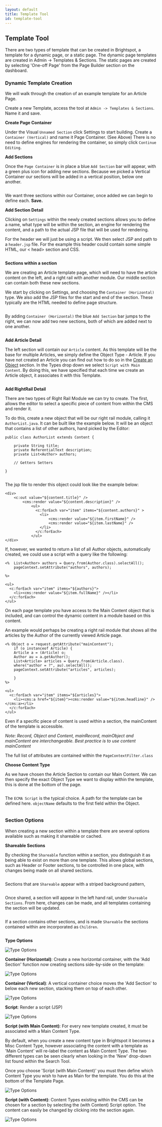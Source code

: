 ```yaml
---
layout: default
title: Template Tool
id: template-tool
---
```


## Template Tool

There are two types of template that can be created in Brightspot, a template for a dynamic page, or a static page. The dynamic page templates are created in Admin -> Templates & Sections. The static pages are created by selecting 'One-off Page' from the Page Builder section on the dashboard.


### Dynamic Template Creation

We will walk through the creation of an example template for an Article Page.

Create a new Template, access the tool at `Admin -> Templates & Sections`.  Name it and save.

**Create Page Container**
<a href="#"><img src="http://docs.brightspot.s3.amazonaws.com/template-container-detail.png" alt="" /></a>

Under the Visual `Unnamed Section` click Settings to start building. Create a `Container (Vertical)` and name it Page Container. (See Above) There is no need to define engines for rendering the container, so simply click `Continue Editing`.

**Add Sections**

Once the `Page Container` is in place a blue `Add Section` bar will appear, with a green plus icon for adding new sections. Because we picked a Vertical Container our sections will be added in a vertical position, below one another.

<a href="#"><img src="http://docs.brightspot.s3.amazonaws.com/template-three-sections.png" alt="" /></a>

We want three sections within our Container, once added we can begin to define each. **Save.**

**Add Section Detail**

Clicking on `Settings` within the newly created sections allows you to define a name, what type will be within the section, an engine for rendering the content, and a path to the actual JSP file that will be used for rendering.

For the header we will just be using a script. We then select JSP and path to a `header.jsp` file. For the example this header could contain some simple HTML, our < head> section and CSS.

<a href="#"><img src="http://docs.brightspot.s3.amazonaws.com/template-header-detail.png" alt="" /></a>

**Sections within a section**

We are creating an Article template page, which will need to have the article content on the left, and a right rail with another module. Our middle section can contain both these new sections.

We start by clicking on Settings, and choosing the `Container (Horizontal)` type. We also add the JSP files for the start and end of the section. These typically are the HTML needed to define page structure.

<a href="#"><img src="http://docs.brightspot.s3.amazonaws.com/template-body-detail.png" alt="" /></a>

By adding `Container (Horizontal)` the blue `Add Section` bar jumps to the right, we can now add two new sections, both of which are added next to one another.

<a href="#"><img src="http://docs.brightspot.s3.amazonaws.com/template-body.png" alt="" /></a>

**Add Article Detail**

The left section will contain our `Article` content. As this template will be the base for multiple Articles, we simply define the Object Type - Article. If you have not created an Article you can find out how to do so in the [Create an Object](/getting-started.html#creating-objects.html) section. In the Types drop down we select `Script with Main Content`. By doing this, we have specified that each time we create an Article object, it associates it with this Template.

<img src="http://docs.brightspot.s3.amazonaws.com/template-article-detail.png" alt="" />

**Add RightRail Detail**

There are two types of Right Rail Module we can try to create. The first, allows the editor to select a specific piece of content from within the CMS and render it. 

To do this, create a new object that will be our right rail module, calling it `AuthorList.java`. It can be built like the example below. It will be an object that contains a list of other authors, hand picked by the Editor:

	public class AuthorList extends Content {
	
		private String title;
		private ReferentialText description;
		private List<Author> authors;

		// Getters Setters
		
	}
	
<img src="http://docs.brightspot.s3.amazonaws.com/author-list-module.png" alt="" />
	

The jsp file to render this object could look like the example below:

	<div>
		<c:out value="${content.title}" />
			<cms:render value="${content.description}" />
			    <ul>
			      <c:forEach var="item" items="${content.authors}" >
			        <li>
			        	<cms:render value="${item.firstName}" />
			        	<cms:render value="${item.lastName}" />
			        </li>
			      </c:forEach>
			    </ul>
	</div>
	
	

If, however, we wanted to return a list of all Author objects, automatically created, we could use a script with a query like the following:

	<%  List<Author> authors = Query.from(Author.class).selectAll();
		pageContext.setAttribute("authors", authors);
	
	%>

	<ul>
      <c:forEach var="item" items="${authors}">
        <li><cms:render value="${item.fullName}" /></li>
      </c:forEach>
    </ul>


On each page template you have access to the Main Content object that is included, and can control the dynamic content in a module based on this content.

An example would perhaps be creating a right rail module that shows all the articles by the Author of the currently viewed Article page.

	<% Object o = request.getAttribute("mainContent");
		if (o instanceof Article) {
		Article a = (Article) o;
		Author au = a.getAuthor();
		List<Article> articles = Query.from(Article.class).
		where("author = ?", au).selectAll();
		pageContext.setAttribute("articles", articles);
	
		}
	%>

	<ul>
      <c:forEach var="item" items="${articles}">
        <li><cms:a href="${item}"><cms:render value="${item.headline}" /></cms:a></li>
      </c:forEach>
    </ul>


Even if a specific piece of content is used within a section, the mainContent of the template is accessible.

*Note: Record, Object and Content, mainRecord, mainObject and mainContent are interchangeable. Best practice is to use content mainContent*

The full list of attributes are contained within the `PageContextFilter.class`


**Choose Content Type**

As we have chosen the Article Section to contain our Main Content. We can then specify the exact Object Type we want to display within the template, this is done at the bottom of the page.

<a href="#"><img src="http://docs.brightspot.s3.amazonaws.com/template-choose-type.png" alt="" /></a>

The `ECMA Script` is the typical choice. A path for the template can be defined here. `objectName` defaults to the first field within the Object.

<a href="#"><img src="http://docs.brightspot.s3.amazonaws.com/template-complete.png" alt="" /></a>


### Section Options

When creating a new section within a template there are several options available such as making it shareable or cached.

**Shareable Sections**

By checking the `Shareable` function within a section, you distinguish it as being able to exist on more than one template. This allows global sections, such as Header or Footer sections, to be controlled in one place, with changes being made on all shared sections.


<a href="#"><img src="http://docs.brightspot.s3.amazonaws.com/share-check.png" alt="" /></a>

Sections that are `Shareable` appear with a striped background pattern,

<a href="#"><img src="http://docs.brightspot.s3.amazonaws.com/share-stripes.png" alt="" /></a>

Once shared, a section will appear in the left hand rail, under `Shareable Sections`. From here, changes can be made, and all templates containing the section will be updated.

<a href="#"><img class="smaller" src="http://docs.brightspot.s3.amazonaws.com/share-section.png" alt="" /></a>

If a section contains other sections, and is made `Shareable` the sections contained within are incorporated as `Children`. 

<a class="smaller" href="#"><img src="http://docs.brightspot.s3.amazonaws.com/share-children.png" alt="" /></a>


**Type Options**

![Type Options ](http://docs.brightspot.s3.amazonaws.com/type-options.png)

__Container (Horizontal)__: Create a new horizontal container, with the 'Add Section' function now creating sections side-by-side on the template:

![Type Options ](http://docs.brightspot.s3.amazonaws.com/horizontal-container.png)

__Container (Vertical)__: A vertical container choice moves the 'Add Section' to below each new section, stacking them on top of each other.

![Type Options ](http://docs.brightspot.s3.amazonaws.com/vertical-container.png)

__Script__: Render a script (JSP)

![Type Options ](http://docs.brightspot.s3.amazonaws.com/script-type.png)

__Script (with Main Content)__: For every new template created, it must be associated with a Main Content Type.

By default, when you create a new content type in Brightspot it becomes a Misc Content Type, however associating the content with a template as 'Main Content' will re-label the content as Main Content Type. The two different types can be seen clearly when looking in the 'New' drop-down list found within the Search Tool.

Once you choose 'Script (with Main Content)' you must then define which Content Type you wish to have as Main for the template. You do this at the bottom of the Template Page.

![Type Options ](http://docs.brightspot.s3.amazonaws.com/full-page-7.png)

__Script (with Content)__: Content Types existing within the CMS can be chosen for a section by selecting the (with Content) Script option. The content can easily be changed by clicking into the section again.

![Type Options ](http://docs.brightspot.s3.amazonaws.com/choose-content-type.png)
